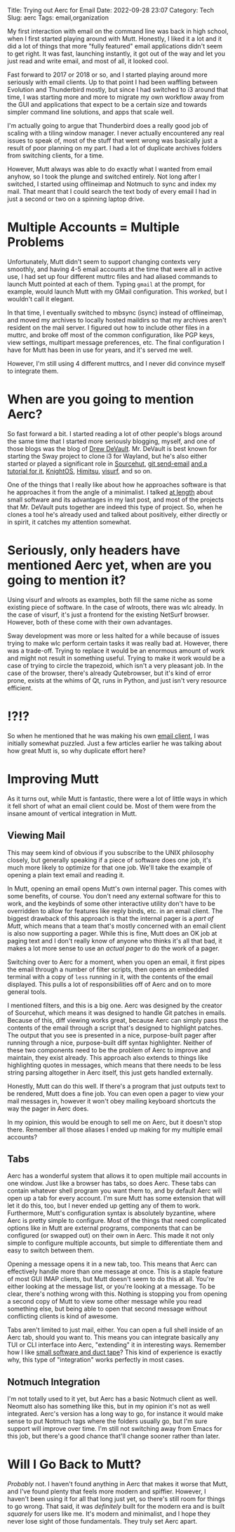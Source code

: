 Title: Trying out Aerc for Email
Date: 2022-09-28 23:07
Category: Tech
Slug: aerc
Tags: email,organization

My first interaction with email on the command line was back in high school, when I first started playing around with Mutt. Honestly, I liked it a lot and it did a lot of things that more "fully featured" email applications didn't seem to get right. It was fast, launching instantly, it got out of the way and let you just read and write email, and most of all, it looked cool.

Fast forward to 2017 or 2018 or so, and I started playing around more seriously with email clients. Up to that point I had been waffling between Evolution and Thunderbird mostly, but since I had switched to i3 around that time, I was starting more and more to migrate my own workflow away from the GUI and applications that expect to be a certain size and towards simpler command line solutions, and apps that scale well.

I'm actually going to argue that Thunderbird does a really good job of scaling with a tiling window manager. I never actually encountered any real issues to speak of, most of the stuff that went wrong was basically just a result of poor planning on my part. I had a lot of duplicate archives folders from switching clients, for a time.

However, Mutt always was able to do exactly what I wanted from email anyhow, so I took the plunge and switched entirely. Not long after I switched, I started using offlineimap and Notmuch to sync and index my mail. That meant that I could search the text body of every email I had in just a second or two on a spinning laptop drive.

# Multiple Accounts = Multiple Problems

Unfortunately, Mutt didn't seem to support changing contexts very smoothly, and having 4-5 email accounts at the time that were all in active use, I had set up four different muttrc files and had aliased commands to launch Mutt pointed at each of them. Typing `gmail` at the prompt, for example, would launch Mutt with my GMail configuration. This _worked_, but I wouldn't call it elegant.

In that time, I eventually switched to mbsync (isync) instead of offlineimap, and moved my archives to locally hosted maildirs so that my archives aren't resident on the mail server. I figured out how to include other files in a muttrc, and broke off most of the common configuration, like PGP keys, view settings, multipart message preferences, etc. The final configuration I have for Mutt has been in use for years, and it's served me well.

However, I'm still using 4 different muttrcs, and I never did convince myself to integrate them.

# When are you going to mention Aerc?

So fast forward a bit. I started reading a lot of other people's blogs around the same time that I started more seriously blogging, myself, and one of those blogs was the blog of [Drew DeVault](https://drewdevault.com/). Mr. DeVault is best known for starting the Sway project to clone i3 for Wayland, but he's also either started or played a significant role in [Sourcehut](https://sr.ht), [git send-email](https://git-scm.com/docs/git-send-email) [and a tutorial for it](https://git-send-email.io/), [KnightOS](https://knightos.org/), [Himitsu](https://himitsustore.org/), [visurf](https://sr.ht/~sircmpwn/visurf/), and so on.

One of the things that I really like about how he approaches software is that he approaches it from the angle of a minimalist. I talked [at length]({filename}smallware.md) about small software and its advantages in my last post, and most of the projects that Mr. DeVault puts together are indeed this type of project. So, when he clones a tool he's already used and talked about positively, either directly or in spirit, it catches my attention somewhat.

# Seriously, only headers have mentioned Aerc yet, when are you going to mention it?

Using visurf and wlroots as examples, both fill the same niche as some existing piece of software. In the case of wlroots, there was wlc already. In the case of visurf, it's just a frontend for the existing NetSurf browser. However, both of these come with their own advantages.

Sway development was more or less halted for a while because of issues trying to make wlc perform certain tasks it was really bad at. However, there was a trade-off. Trying to replace it would be an enormous amount of work and might not result in something useful. Trying to make it work would be a case of trying to circle the trapezoid, which isn't a very pleasant job. In the case of the browser, there's already Qutebrowser, but it's kind of error prone, exists at the whims of Qt, runs in Python, and just isn't very resource efficient.

# !?!?

So when he mentioned that he was making his own [email client](https://aerc-mail.org/), I was initially somewhat puzzled. Just a few articles earlier he was talking about how great Mutt is, so why duplicate effort here?

# Improving Mutt

As it turns out, while Mutt is fantastic, there were a lot of little ways in which it fell short of what an email client could be. Most of them were from the insane amount of vertical integration in Mutt.

## Viewing Mail

This may seem kind of obvious if you subscribe to the UNIX philosophy closely, but generally speaking if a piece of software does one job, it's much more likely to optimize for that one job. We'll take the example of opening a plain text email and reading it.

In Mutt, opening an email opens Mutt's own internal pager. This comes with some benefits, of course. You don't need any external software for this to work, and the keybinds of some other interactive utility don't have to be overridden to allow for features like reply binds, etc. in an email client. The biggest drawback of this approach is that the internal pager is a _part of Mutt_, which means that a team that's mostly concerned with an email client is also now supporting a pager. While this is fine, Mutt does an OK job at paging text and I don't really know of anyone who thinks it's all that bad, it makes a lot more sense to use an _actual pager_ to do the work of a pager.

Switching over to Aerc for a moment, when you open an email, it first pipes the email through a number of filter scripts, then opens an embedded terminal with a copy of `less` running in it, with the contents of the email displayed. This pulls a lot of responsibilities off of Aerc and on to more general tools.

I mentioned filters, and this is a big one. Aerc was designed by the creator of Sourcehut, which means it was designed to handle Git patches in emails. Because of this, diff viewing works great, because Aerc can simply pass the contents of the email through a script that's designed to highlight patches. The output that you see is presented in a nice, purpose-built pager after running through a nice, purpose-built diff syntax highlighter. Neither of these two components need to be the problem of Aerc to improve and maintain, they exist already. This approach also extends to things like highlighting quotes in messages, which means that there needs to be less string parsing altogether in Aerc itself, this just gets handled externally.

Honestly, Mutt can do this well. If there's a program that just outputs text to be rendered, Mutt does a fine job. You can even open a pager to view your mail messages in, however it won't obey mailing keyboard shortcuts the way the pager in Aerc does.

In my opinion, this would be enough to sell me on Aerc, but it doesn't stop there. Remember all those aliases I ended up making for my multiple email accounts?

## Tabs

Aerc has a wonderful system that allows it to open multiple mail accounts in one window. Just like a browser has tabs, so does Aerc. These tabs can contain whatever shell program you want them to, and by default Aerc will open up a tab for every account. I'm sure Mutt has some extension that will let it do this, too, but I never ended up getting any of them to work. Furthermore, Mutt's configuration syntax is absolutely byzantine, where Aerc is pretty simple to configure. Most of the things that need complicated options like in Mutt are external programs, components that can be configured (or swapped out) on their own in Aerc. This made it not only simple to configure multiple accounts, but simple to differentiate them and easy to switch between them.

Opening a message opens it in a new tab, too. This means that Aerc can effectively handle more than one message at once. This is a staple feature of most GUI IMAP clients, but Mutt doesn't seem to do this at all. You're either looking at the message list, or you're looking at a message. To be clear, there's nothing wrong with this. Nothing is stopping you from opening a second copy of Mutt to view some other message while you read something else, but being able to open that second message without conflicting clients is kind of awesome.

Tabs aren't limited to just mail, either. You can open a full shell inside of an Aerc tab, should you want to. This means you can integrate basically any TUI or CLI interface into Aerc, "extending" it in interesting ways. Remember how I like [small software and duct tape]({filename}smallware.md)? This kind of experience is exactly why, this type of "integration" works perfectly in most cases.

## Notmuch Integration

I'm not totally used to it yet, but Aerc has a basic Notmuch client as well. Neomutt also has something like this, but in my opinion it's not as well integrated. Aerc's version has a long way to go, for instance it would make sense to put Notmuch tags where the folders usually go, but I'm sure support will improve over time. I'm still not switching away from Emacs for this job, but there's a good chance that'll change sooner rather than later.

# Will I Go Back to Mutt?

_Probably_ not. I haven't found anything in Aerc that makes it worse that Mutt, and I've found plenty that feels more modern and spiffier. However, I haven't been using it for all that long just yet, so there's still room for things to go wrong. That said, it was _definitely_ built for the modern era and is built _squarely_ for users like me. It's modern and minimalist, and I hope they never lose sight of those fundamentals. They truly set Aerc apart.


